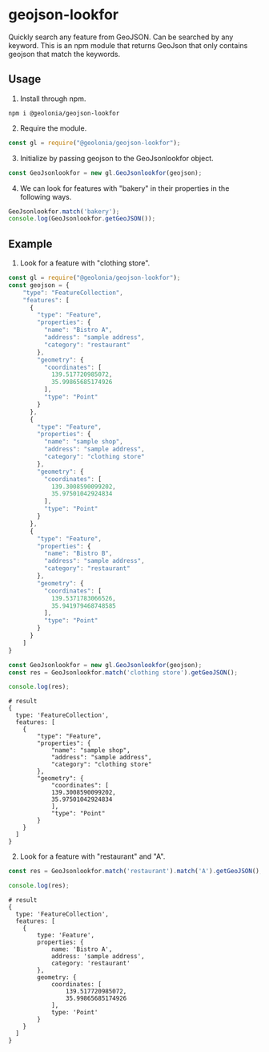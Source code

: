 # geojson-lookfor
Quickly search any feature from GeoJSON.
Can be searched by any keyword.
This is an npm module that returns GeoJson that only contains geojson that match the keywords.

## Usage
1. Install through npm.
```shell
npm i @geolonia/geojson-lookfor
```
2. Require the module.
```javascript
const gl = require("@geolonia/geojson-lookfor");
```
3. Initialize by passing geojson to the GeoJsonlookfor object.
```javascript
const GeoJsonlookfor = new gl.GeoJsonlookfor(geojson);
```
4. We can look for features with "bakery" in their properties in the following ways.
```javascript
GeoJsonlookfor.match('bakery');
console.log(GeoJsonlookfor.getGeoJSON());
```

## Example
1. Look for a feature with "clothing store".
```typescript
const gl = require("@geolonia/geojson-lookfor");
const geojson = {
    "type": "FeatureCollection",
    "features": [
      {
        "type": "Feature",
        "properties": {
          "name": "Bistro A",
          "address": "sample address",
          "category": "restaurant"
        },
        "geometry": {
          "coordinates": [
            139.517720985072,
            35.99865685174926
          ],
          "type": "Point"
        }
      },
      {
        "type": "Feature",
        "properties": {
          "name": "sample shop",
          "address": "sample address",
          "category": "clothing store"
        },
        "geometry": {
          "coordinates": [
            139.3008590099202,
            35.97501042924834
          ],
          "type": "Point"
        }
      },
      {
        "type": "Feature",
        "properties": {
          "name": "Bistro B",
          "address": "sample address",
          "category": "restaurant"
        },
        "geometry": {
          "coordinates": [
            139.5371783066526,
            35.941979468748585
          ],
          "type": "Point"
        }
      }
    ]
}

const GeoJsonlookfor = new gl.GeoJsonlookfor(geojson);
const res = GeoJsonlookfor.match('clothing store').getGeoJSON();

console.log(res);
```
```shell
# result
{
  type: 'FeatureCollection',
  features: [ 
    {
        "type": "Feature",
        "properties": {
            "name": "sample shop",
            "address": "sample address",
            "category": "clothing store"
        },
        "geometry": {
            "coordinates": [
            139.3008590099202,
            35.97501042924834
            ],
            "type": "Point"
        }
    }
  ]
}
```

2. Look for a feature with "restaurant" and "A".
```typescript
const res = GeoJsonlookfor.match('restaurant').match('A').getGeoJSON();

console.log(res);
```
```shell
# result
{
  type: 'FeatureCollection',
  features: [
    {
        type: 'Feature',
        properties: {
            name: 'Bistro A',
            address: 'sample address',
            category: 'restaurant'
        },
        geometry: {
            coordinates: [ 
                139.517720985072, 
                35.99865685174926 
            ],
            type: 'Point'
        }
    }
  ]
}
```
